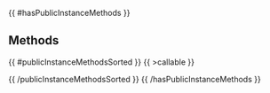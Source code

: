{{ #hasPublicInstanceMethods }}
## Methods

{{ #publicInstanceMethodsSorted }}
{{ >callable }}

{{ /publicInstanceMethodsSorted }}
{{ /hasPublicInstanceMethods }}